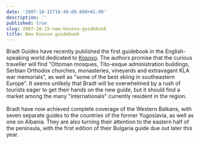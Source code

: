 ```yaml
---
date: '2007-10-15T18:46:00.000+01:00'
description: ''
published: true
slug: 2007-10-15-new-kosovo-guidebook
title: New Kosovo guidebook
---
```


Bradt Guides have recently published the first guidebook in the English-speaking world dedicated to <a href="http://www.amazon.co.uk/exec/obidos/redirect?link_code=as2&amp;path=ASIN/1841621994/ref=nosim/&amp;tag=balkanology-21&amp;camp=1634&amp;creative=6738">Kosovo</a>. The authors promise that the curious traveller will find "Ottoman mosques, Tito-esque administration buildings, Serbian Orthodox churches, monasteries, vineyards and extravagant KLA war memorials", as well as "some of the best skiing in southeastern Europe". It seems unlikely that Bradt will be overwhelmed by a rush of tourists eager to get their hands on the new guide, but it should find a market among the many "internationals" currently resident in the region.<br /><br />Bradt have now achieved complete coverage of the Western Balkans, with seven separate guides to the countries of the former Yugoslavia, as well as one on Albania. They are also turning their attention to the eastern half of the peninsula, with the first edition of their Bulgaria guide due out later this year.